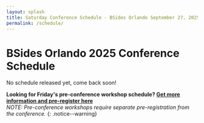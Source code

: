 ```yaml
---
layout: splash
title: Saturday Conference Schedule - BSides Orlando September 27, 2025
permalink: /schedule/
---
```


# BSides Orlando 2025 Conference Schedule

No schedule released yet, come back soon!

**Looking for Friday's pre-conference workshop schedule? [Get more information and pre-register here](/workshops.md)**  
_NOTE: Pre-conference workshops require separate pre-registration from the conference._
{: .notice--warning}
